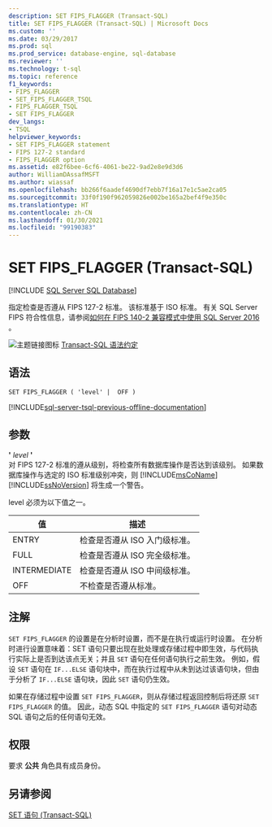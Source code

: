 ```yaml
---
description: SET FIPS_FLAGGER (Transact-SQL)
title: SET FIPS_FLAGGER (Transact-SQL) | Microsoft Docs
ms.custom: ''
ms.date: 03/29/2017
ms.prod: sql
ms.prod_service: database-engine, sql-database
ms.reviewer: ''
ms.technology: t-sql
ms.topic: reference
f1_keywords:
- FIPS_FLAGGER
- SET_FIPS_FLAGGER_TSQL
- FIPS_FLAGGER_TSQL
- SET FIPS_FLAGGER
dev_langs:
- TSQL
helpviewer_keywords:
- SET FIPS_FLAGGER statement
- FIPS 127-2 standard
- FIPS_FLAGGER option
ms.assetid: e82f6bee-6cf6-4061-be22-9ad2e8e9d3d6
author: WilliamDAssafMSFT
ms.author: wiassaf
ms.openlocfilehash: bb266f6aadef4690df7ebb7f16a17e1c5ae2ca05
ms.sourcegitcommit: 33f0f190f962059826e002be165a2bef4f9e350c
ms.translationtype: HT
ms.contentlocale: zh-CN
ms.lasthandoff: 01/30/2021
ms.locfileid: "99190383"
---
```

# <a name="set-fips_flagger-transact-sql"></a>SET FIPS_FLAGGER (Transact-SQL)
[!INCLUDE [SQL Server SQL Database](../../includes/applies-to-version/sql-asdb.md)]

  指定检查是否遵从 FIPS 127-2 标准。 该标准基于 ISO 标准。 有关 SQL Server FIPS 符合性信息，请参阅[如何在 FIPS 140-2 兼容模式中使用 SQL Server 2016 ](https://support.microsoft.com/help/4014354/how-to-use-sql-server-2016-in-fips-140-2-compliant-mode)。 
  
 ![主题链接图标](../../database-engine/configure-windows/media/topic-link.gif "“主题链接”图标") [Transact-SQL 语法约定](../../t-sql/language-elements/transact-sql-syntax-conventions-transact-sql.md)  
  
## <a name="syntax"></a>语法  
  
```syntaxsql
SET FIPS_FLAGGER ( 'level' |  OFF )  
```  
  
[!INCLUDE[sql-server-tsql-previous-offline-documentation](../../includes/sql-server-tsql-previous-offline-documentation.md)]

## <a name="arguments"></a>参数
 **'** *level* **'**  
 对 FIPS 127-2 标准的遵从级别，将检查所有数据库操作是否达到该级别。 如果数据库操作与选定的 ISO 标准级别冲突，则 [!INCLUDE[msCoName](../../includes/msconame-md.md)] [!INCLUDE[ssNoVersion](../../includes/ssnoversion-md.md)] 将生成一个警告。  
  
 level 必须为以下值之一。  
  
|值|描述|  
|-----------|-----------------|  
|ENTRY|检查是否遵从 ISO 入门级标准。|  
|FULL|检查是否遵从 ISO 完全级标准。|  
|INTERMEDIATE|检查是否遵从 ISO 中间级标准。|  
|OFF|不检查是否遵从标准。|  
  
## <a name="remarks"></a>注解  
 `SET FIPS_FLAGGER` 的设置是在分析时设置，而不是在执行或运行时设置。 在分析时进行设置意味着：SET 语句只要出现在批处理或存储过程中即生效，与代码执行实际上是否到达该点无关；并且 `SET` 语句在任何语句执行之前生效。 例如，假设 `SET` 语句在 `IF...ELSE` 语句块中，而在执行过程中从未到达过该语句块，但由于分析了 `IF...ELSE` 语句块，因此 `SET` 语句仍生效。  
  
 如果在存储过程中设置 `SET FIPS_FLAGGER`，则从存储过程返回控制后将还原 `SET FIPS_FLAGGER` 的值。 因此，动态 SQL 中指定的 `SET FIPS_FLAGGER` 语句对动态 SQL 语句之后的任何语句无效。  
  
## <a name="permissions"></a>权限  
 要求 **公共** 角色具有成员身份。  
  
## <a name="see-also"></a>另请参阅  
 [SET 语句 (Transact-SQL)](../../t-sql/statements/set-statements-transact-sql.md)  
  
  
